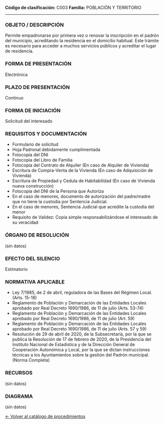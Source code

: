
**Código de clasificación:** C003
**Familia:** POBLACIÓN Y TERRITORIO

---

### OBJETO / DESCRIPCIÓN

Permite empadronarse por primera vez o renovar la inscripción en el padrón del municipio, acreditando la residencia en el domicilio habitual. Este trámite es necesario para acceder a muchos servicios públicos y acreditar el lugar de residencia.

### FORMA DE PRESENTACIÓN

Electrónica

### PLAZO DE PRESENTACIÓN

Continuo

### FORMA DE INICIACIÓN

Solicitud del interesado

### REQUISITOS Y DOCUMENTACIÓN

- Formulario de solicitud
- Hoja Padronal debidamente cumplimentada
- Fotocopia del DNI
- Fotocopia del Libro de Familia
- Fotocopia del Contrato de Alquiler  (En caso de Alquiler de Vivienda)
- Escritura de Compra-Venta de la Vivienda (En caso de Adquisición de Vivienda)
- Escritura de Propiedad y Cedula de Habitabilidad (En caso de Vivienda nueva construcción)
- Fotocopia del DNI de la Persona que Autoriza
- En el caso de menores, documento de autorización del padre/madre que no tiene la custodia por Sentencia Judicial.
- En el caso de menores, Sentencia Judicial que acredite la custodia del menor
- Requisito de Validez: Copia simple responsabilizándose el interesado de su veracidad

### ÓRGANO DE RESOLUCIÓN

(sin datos)

### EFECTO DEL SILENCIO

Estimatorio

### NORMATIVA APLICABLE

- Ley 7/1985, de 2 de abril, reguladora de las Bases del Régimen Local. (Arts. 15-18)
- Reglamento de Población y Demarcación de las Entidades Locales aprobado por Real Decreto 1690/1986, de 11 de julio (Arts. 53-74)
- Reglamento de Población y Demarcación de las Entidades Locales aprobado por Real Decreto 1690/1986, de 11 de julio (Art. 59)
- Reglamento de Población y Demarcación de las Entidades Locales aprobado por Real Decreto 1690/1986, de 11 de julio (Arts. 57 y 59)
- Resolución de 29 de abril de 2020, de la Subsecretaría, por la que se publica la Resolución de 17 de febrero de 2020, de la Presidencia del Instituto Nacional de Estadística y de la Dirección General de Cooperación Autonómica y Local, por la que se dictan instrucciones técnicas a los Ayuntamientos sobre la gestión del Padrón municipal. (Norma Completa)

### RECURSOS

(sin datos)

### DIAGRAMA

(sin datos)


[← Volver al catálogo de procedimientos](../buscador.md)